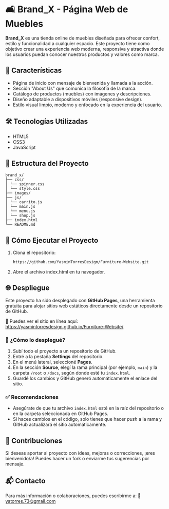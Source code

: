 # 🛋️ Brand_X - Página Web de Muebles

**Brand_X** es una tienda online de muebles diseñada para ofrecer confort, estilo y funcionalidad a cualquier espacio. 
Este proyecto tiene como objetivo crear una experiencia web moderna, responsiva y atractiva donde los usuarios puedan 
conocer nuestros productos y valores como marca.

## 🌟 Características

- Página de inicio con mensaje de bienvenida y llamada a la acción.
- Sección "About Us" que comunica la filosofía de la marca.
- Catálogo de productos (muebles) con imágenes y descripciones.
- Diseño adaptable a dispositivos móviles (responsive design).
- Estilo visual limpio, moderno y enfocado en la experiencia del usuario.

## 🛠️ Tecnologías Utilizadas

- HTML5  
- CSS3  
- JavaScript 

## 📁 Estructura del Proyecto
```
brand_x/
├── css/
│ └── spinner.css
│ └── style.css
├── images/
├── js/
│ └── carrito.js
│ └── main.js
│ └── menu.js
│ └── shop.js
├── index.html
└── README.md
```

## 🚀 Cómo Ejecutar el Proyecto

1. Clona el repositorio:
   ```bash
   https://github.com/YasminTorresDesign/Furniture-Website.git
2. Abre el archivo index.html en tu navegador.
   
## 🌐 Despliegue

Este proyecto ha sido desplegado con **GitHub Pages**, una herramienta gratuita para alojar sitios web estáticos directamente desde un repositorio de GitHub.

🔗 Puedes ver el sitio en línea aquí:  
https://yasmintorresdesign.github.io/Furniture-Website/

### 🚀 ¿Cómo lo desplegué?

1. Subí todo el proyecto a un repositorio de GitHub.
2. Entré a la pestaña **Settings** del repositorio.
3. En el menú lateral, seleccioné **Pages**.
4. En la sección **Source**, elegí la rama principal (por ejemplo, `main`) y la carpeta `/root` o `/docs`, según donde esté tu `index.html`.
5. Guardé los cambios y GitHub generó automáticamente el enlace del sitio.

### ✅ Recomendaciones

- Asegúrate de que tu archivo `index.html` esté en la raíz del repositorio o en la carpeta seleccionada en GitHub Pages.
- Si haces cambios en el código, solo tienes que hacer *push* a la rama y GitHub actualizará el sitio automáticamente.

## 🤝 Contribuciones

Si deseas aportar al proyecto con ideas, mejoras o correcciones, ¡eres bienvenido/a! Puedes hacer un fork o enviarme tus sugerencias por mensaje.

## 📬 Contacto

Para más información o colaboraciones, puedes escribirme a:
📧 yatorres.73@gmail.com


